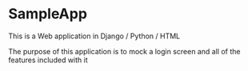 # SampleApp

This is a Web application in Django / Python / HTML

The purpose of this application is to mock a login screen and all of the features included with it
